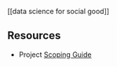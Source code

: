 [[data science for social good]]


## Resources
* Project [Scoping Guide](http://www.datasciencepublicpolicy.org/home/resources/data-science-project-scoping-guide/)
